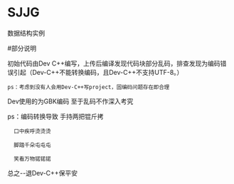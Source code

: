 # SJJG
数据结构实例

#部分说明

初始代码由Dev C++编写，上传后编译发现代码块部分乱码，排查发现为编码错误引起（Dev-C++不能转换编码，且Dev-C++不支持UTF-8。）
  
    
    ps：考虑到没有人会用Dev-C++写project，固编码问题存在即合理

Dev使用的为GBK编码 
至于乱码不作深入考究

ps：编码转换导致
      手持两把锟斤拷 
      
      口中疾呼烫烫烫 
      
      脚踏千朵屯屯屯 
      
      笑看万物锘锘锘

  总之--退Dev-C++保平安

   
